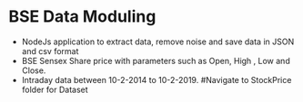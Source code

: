 # BSE Data Moduling
  - NodeJs application to extract data, remove noise and save data in JSON and csv format
  - BSE Sensex Share price with parameters such as Open, High , Low and Close.
  - Intraday data between 10-2-2014 to 10-2-2019.
#Navigate to StockPrice folder for Dataset  

